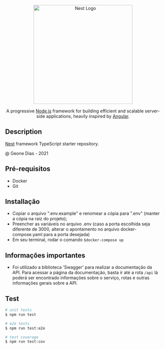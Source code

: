 <p align="center">
  <a href="http://nestjs.com/" target="blank"><img src="https://nestjs.com/img/logo_text.svg" width="320" alt="Nest Logo" /></a>
</p>
  <p align="center">A progressive <a href="http://nodejs.org" target="blank">Node.js</a> framework for building efficient and scalable server-side applications, heavily inspired by <a href="https://angular.io" target="blank">Angular</a>.</p>

## Description

[Nest](https://github.com/nestjs/nest) framework TypeScript starter repository.

@ Geone Dias - 2021

## Pré-requisitos

- Docker
- Git



## Installação


 - Copiar o arquivo ".env.example" e renomear a cópia para ".env" (manter a cópia na raiz do projeto);
 - Preencher as variáveis no arquivo .env (caso a porta escolhida seja diferente de 3000, alterar o apontamento no arquivo docker-compose.yaml para a porta desejada)
 - Em seu terminal, rodar o comando ```$docker-compose up```

## Informações importantes

- Foi utilizado a biblioteca 'Swagger' para realizar a documentação da API. Para acessar a página da documentação, basta ir até a rota ```/api``` lá poderá ser encontrado informações sobre o serviço, rotas e outras informações gerais sobre a API.

## Test

```bash
# unit tests
$ npm run test

# e2e tests
$ npm run test:e2e

# test coverage
$ npm run test:cov
```
